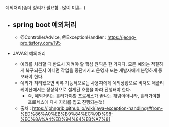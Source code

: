 예외처리(좀더 정리가 필요함.. 많이 미흡.. )

- spring boot 예외처리
  - 
  -  @ControllerAdvice, @ExceptionHandler : https://jeong-pro.tistory.com/195

- JAVA의 예외처리
  - 예외를 처리할 때 반드시 지켜야 할 핵심 원칙은 한 가지다. 모든 예외는 적절하게 복구되든지 아니면 작업을 중단시키고 운영자 또는 개발자에게 분명하게 통보돼야 한다. 
  - 예외가 처리됐으면 비록 기능적으로는 사용자에게 예외상황으로 비쳐도 애플리케이션에서는 정상적으로 설계된 흐름을 따라 진행돼야 한다.
    - 즉, 예외처리는 흘러가야할 프로세스가 끝나는 개념이아니라, 흘러가야할 프로세스에 다시 자리를 잡고 진행되는것!
  - 출처 : https://johngrib.github.io/wiki/java-exception-handling/#from-%ED%86%A0%EB%B9%84%EC%9D%98-%EC%8A%A4%ED%94%84%EB%A7%81